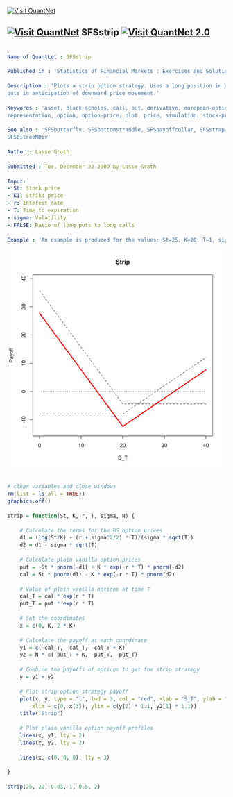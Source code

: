 
[<img src="https://github.com/QuantLet/Styleguide-and-Validation-procedure/blob/master/pictures/banner.png" alt="Visit QuantNet">](http://quantlet.de/index.php?p=info)

## [<img src="https://github.com/QuantLet/Styleguide-and-Validation-procedure/blob/master/pictures/qloqo.png" alt="Visit QuantNet">](http://quantlet.de/) **SFSstrip** [<img src="https://github.com/QuantLet/Styleguide-and-Validation-procedure/blob/master/pictures/QN2.png" width="60" alt="Visit QuantNet 2.0">](http://quantlet.de/d3/ia)

```yaml

Name of QuantLet : SFSstrip

Published in : 'Statistics of Financial Markets : Exercises and Solutions'

Description : 'Plots a strip option strategy. Uses a long position in one call and two (or more)
puts in anticipation of downward price movement.'

Keywords : 'asset, black-scholes, call, put, derivative, european-option, financial, graphical
representation, option, option-price, plot, price, simulation, stock-price'

See also : 'SFSbutterfly, SFSbottomstraddle, SFSpayoffcollar, SFSstrap, SFSbottomstrangle,
SFSbitreeNDiv'

Author : Lasse Groth

Submitted : Tue, December 22 2009 by Lasse Groth

Input: 
- St: Stock price
- K1: Strike price
- r: Interest rate
- T: Time to expiration
- sigma: Volatility
- FALSE: Ratio of long puts to long calls

Example : 'An example is produced for the values: St=25, K=20, T=1, sigma = 0.5, r=0.03, N = 2.'

```

![Picture1](SFSstrip-1.png)


```r

# clear variables and close windows
rm(list = ls(all = TRUE))
graphics.off()

strip = function(St, K, r, T, sigma, N) {
    
    # Calculate the terms for the BS option prices
    d1 = (log(St/K) + (r + sigma^2/2) * T)/(sigma * sqrt(T))
    d2 = d1 - sigma * sqrt(T)
    
    # Calculate plain vanilla option prices
    put = -St * pnorm(-d1) + K * exp(-r * T) * pnorm(-d2)
    cal = St * pnorm(d1) - K * exp(-r * T) * pnorm(d2)
    
    # Value of plain vanilla options at time T
    cal_T = cal * exp(r * T)
    put_T = put * exp(r * T)
    
    # Set the coordinates
    x = c(0, K, 2 * K)
    
    # Calculate the payoff at each coordinate
    y1 = c(-cal_T, -cal_T, -cal_T + K)
    y2 = N * c(-put_T + K, -put_T, -put_T)
    
    # Combine the payoffs of options to get the strip strategy
    y = y1 + y2
    
    # Plot strip option strategy payoff
    plot(x, y, type = "l", lwd = 3, col = "red", xlab = "S_T", ylab = "Payoff", 
        xlim = c(0, x[3]), ylim = c(y[2] * 1.1, y2[1] * 1.1))
    title("Strip")
    
    # Plot plain vanilla option payoff profiles
    lines(x, y1, lty = 2)
    lines(x, y2, lty = 2)
    
    lines(x, c(0, 0, 0), lty = 3)
    
}

strip(25, 20, 0.03, 1, 0.5, 2)
```
